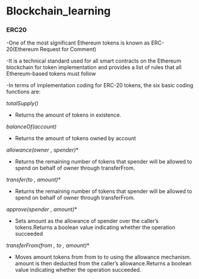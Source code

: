 # Blockchain_learning

### ERC20

-One of the most significant Ethereum tokens is known as ERC-20(Ethereum Request for Comment)

-It is a technical standard used for all smart contracts on the Ethereum blockchain for token implementation and provides a list of rules that all Ethereum-based tokens must follow

-In terms of implementation coding for ERC-20 tokens, the six basic coding functions are:

*totalSupply()*
   - Returns the amount of tokens in existence.
    
*balanceOf(account)*
   - Returns the amount of tokens owned by account
    
*allowance(owner , spender)**
   - Returns the remaining number of tokens that spender will be allowed to spend on behalf of owner through transferFrom. 
    
*transfer(to , amount)**
   - Returns the remaining number of tokens that spender will be allowed to spend on behalf of owner through transferFrom. 
    
*approve(spender , amount)**
   - Sets amount as the allowance of spender over the caller’s tokens.Returns a boolean value indicating whether the operation succeeded
    
*transferFrom(from , to , amount)**
   - Moves amount tokens from from to to using the allowance mechanism. amount is then deducted from the caller’s allowance.Returns a boolean value indicating whether the operation succeeded.

